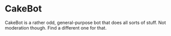 # CakeBot

CakeBot is a rather odd, general-purpose bot that does all sorts of stuff. Not moderation though. Find a different one for that.